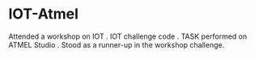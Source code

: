 # IOT-Atmel
Attended a workshop on IOT . IOT challenge code . TASK performed on ATMEL Studio . Stood as a runner-up in the workshop challenge. 
